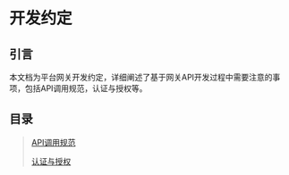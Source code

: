 开发约定
====================

引言
---------------------

本文档为平台网关开发约定，详细阐述了基于网关API开发过程中需要注意的事项，包括API调用规范，认证与授权等。


目录
---------------------

> [API调用规范](api-specification.html)
>
> [认证与授权](authorization.html)

